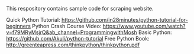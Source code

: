 This respository contains sample code for scraping website.

Quick Python Tutorial: https://github.com/in28minutes/python-tutorial-for-beginners
Python Crash Course Video: https://www.youtube.com/watch?v=f79MRyMsjrQ&ab_channel=ProgrammingwithMosh
Basic Python: https://github.com/Akuli/python-tutorial
Free Python Book: http://greenteapress.com/thinkpython/thinkpython.pdf
